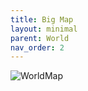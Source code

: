 ```yaml
---
title: Big Map
layout: minimal
parent: World
nav_order: 2
---
```


![WorldMap](../images/world-lowres.png)
